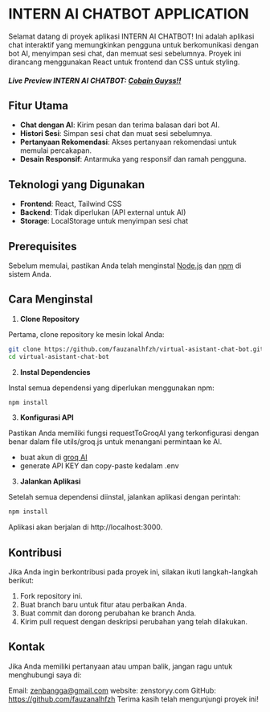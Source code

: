 # INTERN AI CHATBOT APPLICATION

Selamat datang di proyek aplikasi INTERN AI CHATBOT! Ini adalah aplikasi chat interaktif yang memungkinkan pengguna untuk berkomunikasi dengan bot AI, menyimpan sesi chat, dan memuat sesi sebelumnya. Proyek ini dirancang menggunakan React untuk frontend dan CSS untuk styling.

##### Live Preview INTERN AI CHATBOT: [Cobain Guyss!!](https://ai-chat-zeta-gilt.vercel.app)

## Fitur Utama

- **Chat dengan AI**: Kirim pesan dan terima balasan dari bot AI.
- **Histori Sesi**: Simpan sesi chat dan muat sesi sebelumnya.
- **Pertanyaan Rekomendasi**: Akses pertanyaan rekomendasi untuk memulai percakapan.
- **Desain Responsif**: Antarmuka yang responsif dan ramah pengguna.

## Teknologi yang Digunakan

- **Frontend**: React, Tailwind CSS
- **Backend**: Tidak diperlukan (API external untuk AI)
- **Storage**: LocalStorage untuk menyimpan sesi chat

## Prerequisites

Sebelum memulai, pastikan Anda telah menginstal [Node.js](https://nodejs.org/) dan [npm](https://www.npmjs.com/) di sistem Anda.

## Cara Menginstal

1. **Clone Repository**

Pertama, clone repository ke mesin lokal Anda:

```bash
git clone https://github.com/fauzanalhfzh/virtual-asistant-chat-bot.git
cd virtual-asistant-chat-bot
```

2. **Instal Dependencies**

Instal semua dependensi yang diperlukan menggunakan npm:

```bash
npm install
```

3. **Konfigurasi API**

Pastikan Anda memiliki fungsi requestToGroqAI yang terkonfigurasi dengan benar dalam file utils/groq.js untuk menangani permintaan ke AI.

- buat akun di [groq AI](https://console.groq.com/)
- generate API KEY dan copy-paste kedalam .env

3. **Jalankan Aplikasi**

Setelah semua dependensi diinstal, jalankan aplikasi dengan perintah:

```bash
npm install
```

Aplikasi akan berjalan di http://localhost:3000.

## Kontribusi

Jika Anda ingin berkontribusi pada proyek ini, silakan ikuti langkah-langkah berikut:

1. Fork repository ini.
2. Buat branch baru untuk fitur atau perbaikan Anda.
3. Buat commit dan dorong perubahan ke branch Anda.
4. Kirim pull request dengan deskripsi perubahan yang telah dilakukan.

## Kontak

Jika Anda memiliki pertanyaan atau umpan balik, jangan ragu untuk menghubungi saya di:

Email: zenbangga@gmail.com
website: zenstoryy.com
GitHub: https://github.com/fauzanalhfzh
Terima kasih telah mengunjungi proyek ini!
